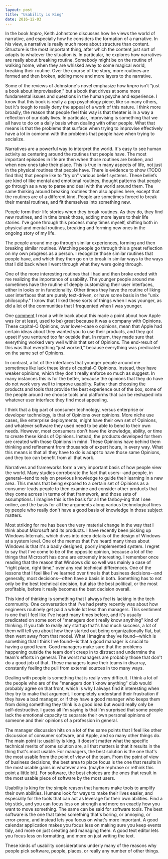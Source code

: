 ```yaml
---
layout: post
title: "Usability is King"
date: 2016-12-03
---
```


In the book _Impro_, Keith Johnstone discusses how he views the world of
narrative, and especially how he considers the formation of a narrative. In his
view, a narrative is really much more about structure than content. Structure is
the most important thing, after which the content just sort of adapts to
whatever the situation is. In particular, he explores how narratives are really
about breaking routine. Somebody might be on the routine of walking home, when
they are whisked away to some magical world, breaking their routine. Over the
course of the story, more routines are formed and then broken, adding more and
more layers to the narrative.

Some of the reviews of Johnstone's novel emphasize how _Impro_ isn't "just a
book about improvisation," but a book that drives at some more fundamental
issues and questions in the human psyche and experience. I know that this book
is really a pop psychology piece, like so many others, but it's tough to really
deny the appeal of a work of this nature. I think more broadly, the reason that
people feel this way is that theater is in a way a reflection of our daily
lives. In particular, improvising is something that we all have to do on a daily
basis when dealing with other people. What that means is that the problems that
surface when trying to improvise effectively have a lot in comomn with the
problems that people have when trying to socialize.

Narratives are a powerful way to interpret the world. It's easy to see human
activity as centering around the routines that people have. The most important
episodes in life are then when those routines are broken, and when new ones take
their place. This is true in many aspects of life, not just in the physical
routines that people have. There is evidence to show (TODO find this) that
people like to "try on" various belief systems. These beliefs are kind of like
mental and emotional routines, thought patterns that people go through as a way
to parse and deal with the world around them. The same thinking around breaking
routines then also applies here, except that the routines are of a different
kind. People are sometimes forced to break their mental routines, and fit
themselves into something new.

People form their life stories when they break routines. As they do, they find
new routines, and in time break those, adding more layers to their life stories.
I've gone through this process many times myself, shifting both in physical and
mental routines, breaking and forming new ones in the ongoing story of my life.

The people around me go through similar experiences, forming and then breaking
similar routines. Watching people go through this a great reflection on my own
progress as a person. I recognize those similar routines that people have, and
which they then go on to break in similar ways to the ways that I did back when
I went through what they were going through.

One of the more interesting routines that I had and then broke ended with me
realizing the importance of usability. The younger people around me sometimes
have the routine of deeply customizing their user interfaces, either in looks or
in functionality. Other times they have the routine of liking user interfaces
that are purely text-driven, or have some basis in the "unix philosophy." I know
that I liked these sorts of things when I was younger, as did a lot of the
communities that I frequented when I was younger.

One [comment](https://news.ycombinator.com/item?id=13009461) I read a while back
about this made a point about how Apple was (or at least, used to be) great
because it was a company with Opinions. These capital-O Opinions, over
lower-case o opinions, mean that Apple had certain ideas about they wanted you
to use their products, and they got upset if you ventured too far outside that.
In return, they made sure that everything worked very well within that set of
Opinions. The end-result of this was that everything "just worked," because
everything was predicated on the same set of Opinions.

In contrast, a lot of the interfaces that younger people around me sometimes
like lack these kinds of capital-O Opinions. Instead, they have weaker
opinions, which they don't really enforce so much as suggest. In many instances
this is for the better, because the opinions that they do have do not work very
well to improve usability. Rather than choosing the products and tools that
provide the best experience out of the box, some of the people around me choose
tools and platforms that can be reshaped into whatever user interface they find
most appealing.

I think that a big part of consumer technology, versus enterprise or developer
technology, is that of Opinions over opinions. More niche use cases, like
enterprise deployments, might have their own set of Opinions, and whatever
software they used need to be able to bend to their own needs. However, most
consumers don't have the knowledge, ability, or time to create these kinds of
Opinions. Instead, the products developed for them are created with those
Opinions in mind. These Opinions have behind them thinking and refinement from
thousands of expert hours, in every way. What this means is that all they have
to do is adapt to have those same Opinions, and they too can benefit from all
that work.

Narratives and frameworks form a very important basis of how people view the
world. Many studies corroborate the fact that users--and people, in
general--tend to rely on previous knowledge to guide their learning in a new
area. This means that being exposed to a certain set of Opinions as a consumer
leads people to then examine and consider other products that they come across
in terms of that framework, and those sets of assumptions. I imagine this is the
basis for all the fanboy-ing that I see online, and the basis for all the
arguments along various technological lines by people who really don't have a
good basis of knowledge in those subject matters.

Most striking for me has been the very material change in the way that I think
about Microsoft and its products. I have recently been picking up Windows
Internals, which dives into deep details of the design of Windows at a system
level. One of the memes that I've heard many times about Windows is that it's a
badly designed, poorly implemented system. I regret to say that I've come to be
of the opposite opinion, because a lot of the things that Microsoft has done are
extremely interesting. I remember once reading that the reason that Windows did
so well was mainly a case of "right place, right time," over any real technical
differences. One of the lessons that I feel like I've learned over time is that
business decisions--and generally, most decisions--often have a basis in both.
Something has to not only be the best technical decision, but also the best
political, or the most profitable, before it really becomes the best decision
overall.

This kind of thinking is something that I always feel is lacking in the tech
community. One conversation that I've had pretty recently was about how
engineers routinely get paid a whole lot less than managers. This sentiment is
one that I feel like I've heard many times before, and it's usually predicated
on some sort of "managers don't really know anything" kind of thinking. If you
talk to really any startup that's had much success, a lot of them will tell you
about how they started out being organizationally flat, but then went away from
that model. What I imagine they've found--which is something that I think I've
found--is that a good manager is crucial to having a good team. Good managers
make sure that the problems happening outside the team don't creep in to
distract and undermine the team's efforts in general. The worst managers are
probably those that don't do a good job of that. These managers leave their
teams in disarray, constantly feeling the pull from external sources in too many
ways.

Dealing with people is something that is really very difficult. I think a lot of
the people who are of the "managers don't know anything" club would probably
agree on that front, which is why I always find it interesting when they try to
make that argument. I completely understand their frustration if they have a bad
manager, or if they have a good manager who keeps them from doing something they
think is a good idea but would really only be self-destructive. I guess all I'm
saying is that I'm surprised that some people lack the emotional capacity to
separate their own personal opinions of someone and their opinions of a
profession in general.

The manager discussion hits on a lot of the same points that I feel like other
discussion of consumer software, and Apple, and so many other things do. The
main point is: usability is king. It doesn't matter what the specific technical
merits of some solution are, all that matters is that it results in the thing
that's most usable. For managers, the best solution is the one that's the most
usable from the point of view of the team. From the point of view of business
decisions, the best area to place focus is the one that results in the most
usable gains in whatever area. (maybe rephrase or rethink this point a little
bit). For software, the best choices are the ones that result in the most usable
piece of software by the most users.

Usability is king for the simple reason that humans make tools to amplify their
own abilities. Humans look for ways to make their lives easier, and especially
for the tools that can act as leverage for their own abilities. Find a big
stick, and you can focus less on strength and more on exactly how you want to
move something. The same can be said for software tools. The best software is
the one that takes something that's boring, or annoying, or error-prone, and
instead lets you focus on what's more important. A good calendar application
makes you focus less on making sure you keep events tidy, and more on just
creating and managing them. A good text editor lets you focus less on
formatting, and more on just writing the text.

These kinds of usability considerations underly many of the reasons why people
pick software, people, places, or really any number of other things.
